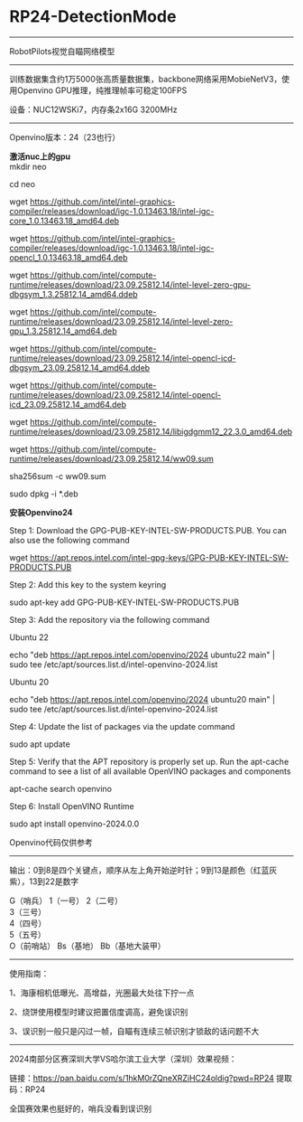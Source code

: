# RP24-DetectionMode

---

RobotPilots视觉自瞄网络模型  

---
训练数据集含约1万5000张高质量数据集，backbone网络采用MobieNetV3，使用Openvino GPU推理，纯推理帧率可稳定100FPS

设备：NUC12WSKi7，内存条2x16G 3200MHz


---
Openvino版本：24（23也行）

**激活nuc上的gpu**  
mkdir neo  

cd neo  

wget https://github.com/intel/intel-graphics-compiler/releases/download/igc-1.0.13463.18/intel-igc-core_1.0.13463.18_amd64.deb  

wget https://github.com/intel/intel-graphics-compiler/releases/download/igc-1.0.13463.18/intel-igc-opencl_1.0.13463.18_amd64.deb  

wget https://github.com/intel/compute-runtime/releases/download/23.09.25812.14/intel-level-zero-gpu-dbgsym_1.3.25812.14_amd64.ddeb  

wget https://github.com/intel/compute-runtime/releases/download/23.09.25812.14/intel-level-zero-gpu_1.3.25812.14_amd64.deb  

wget https://github.com/intel/compute-runtime/releases/download/23.09.25812.14/intel-opencl-icd-dbgsym_23.09.25812.14_amd64.ddeb  

wget https://github.com/intel/compute-runtime/releases/download/23.09.25812.14/intel-opencl-icd_23.09.25812.14_amd64.deb  

wget https://github.com/intel/compute-runtime/releases/download/23.09.25812.14/libigdgmm12_22.3.0_amd64.deb  

wget https://github.com/intel/compute-runtime/releases/download/23.09.25812.14/ww09.sum  

sha256sum -c ww09.sum  

sudo dpkg -i *.deb  


**安装Openvino24**  

Step 1: Download the GPG-PUB-KEY-INTEL-SW-PRODUCTS.PUB. You can also use the following command  

wget https://apt.repos.intel.com/intel-gpg-keys/GPG-PUB-KEY-INTEL-SW-PRODUCTS.PUB  

Step 2: Add this key to the system keyring  

sudo apt-key add GPG-PUB-KEY-INTEL-SW-PRODUCTS.PUB  

Step 3: Add the repository via the following command  


Ubuntu 22  

echo "deb https://apt.repos.intel.com/openvino/2024 ubuntu22 main" | sudo tee /etc/apt/sources.list.d/intel-openvino-2024.list  

Ubuntu 20  

echo "deb https://apt.repos.intel.com/openvino/2024 ubuntu20 main" | sudo tee /etc/apt/sources.list.d/intel-openvino-2024.list  

Step 4: Update the list of packages via the update command  

sudo apt update  

Step 5: Verify that the APT repository is properly set up. Run the apt-cache command to see a list of all available OpenVINO packages and components  

apt-cache search openvino  

Step 6: Install OpenVINO Runtime  

sudo apt install openvino-2024.0.0  


Openvino代码仅供参考

---

输出：0到8是四个关键点，顺序从左上角开始逆时针；9到13是颜色（红蓝灰紫），13到22是数字  

G（哨兵）
1（一号）
2（二号）	
3（三号）	
4（四号）	
5（五号）	
O（前哨站）
Bs（基地）
Bb（基地大装甲）	

---
使用指南：  

1、海康相机低曝光、高增益，光圈最大处往下拧一点  

2、烧饼使用模型时建议把置信度调高，避免误识别  

3、误识别一般只是闪过一帧，自瞄有连续三帧识别才锁敌的话问题不大   

---

2024南部分区赛深圳大学VS哈尔滨工业大学（深圳）效果视频：  

链接：https://pan.baidu.com/s/1hkM0rZQneXRZiHC24oldig?pwd=RP24
提取码：RP24    

全国赛效果也挺好的，哨兵没看到误识别
